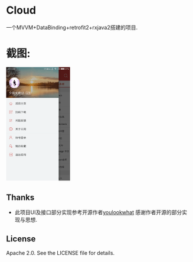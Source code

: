 # Cloud
一个MVVM+DataBinding+retrofit2+rxjava2搭建的项目.
# 截图:
<img width="173" height=“274” src="https://github.com/SoarY/Cloud/blob/master/file/page_menu_01.png?raw=true"></img>
## Thanks
 - 此项目UI及接口部分实现参考开源作者[youlookwhat][1]
   感谢作者开源的部分实现与思想.
   
## License

Apache 2.0. See the LICENSE file for details.
 
 [1]:https://github.com/youlookwhat/CloudReader
